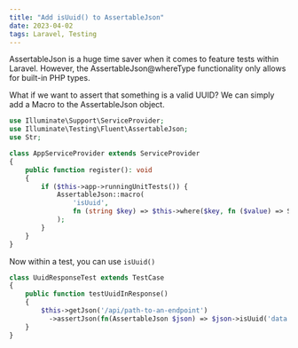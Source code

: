 ```yaml
---
title: "Add isUuid() to AssertableJson"
date: 2023-04-02
tags: Laravel, Testing
---
```


AssertableJson is a huge time saver when it comes to feature tests within Laravel. However, the AssertableJson@whereType functionality only allows for built-in PHP types.

What if we want to assert that something is a valid UUID?  We can simply add a Macro to the AssertableJson object.

```php
use Illuminate\Support\ServiceProvider;
use Illuminate\Testing\Fluent\AssertableJson;
use Str;

class AppServiceProvider extends ServiceProvider
{
    public function register(): void
    {
        if ($this->app->runningUnitTests()) {
            AssertableJson::macro(
                'isUuid',
                fn (string $key) => $this->where($key, fn ($value) => Str::isUuid($value))
            );
        }
    }
}
```

Now within a test, you can use `isUuid()`

```php
class UuidResponseTest extends TestCase
{
    public function testUuidInResponse()
    {
        $this->getJson('/api/path-to-an-endpoint')
          ->assertJson(fn(AssertableJson $json) => $json->isUuid('data.user.uuid'));
    }
}
```
